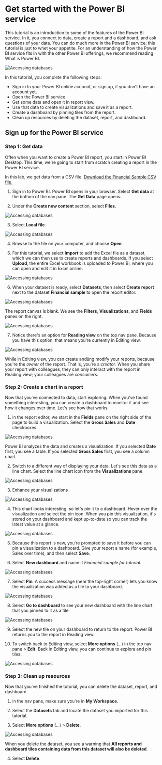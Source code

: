 
# Get started with the Power BI service
 
This tutorial is an introduction to some of the features of the Power BI service. In it, you connect to data, create a report and a dashboard, and ask questions of your data. You can do much more in the Power BI service; this tutorial is just to whet your appetite. For an understanding of how the Power BI service fits in with the other Power BI offerings, we recommend reading What is Power BI.

![Accessing databases](/Images/power-bi-service-get-started-home.png)

In this tutorial, you complete the following steps:

- Sign in to your Power BI online account, or sign up, if you don't have an account yet. 
- Open the Power BI service.
- Get some data and open it in report view.
- Use that data to create visualizations and save it as a report.
- Create a dashboard by pinning tiles from the report. 
- Clean up resources by deleting the dataset, report, and dashboard.


## Sign up for the Power BI service
### Step 1: Get data
Often when you want to create a Power BI report, you start in Power BI Desktop. This time, we're going to start from scratch creating a report in the Power BI service.

In this lab, we get data from a CSV file. [Download the Financial Sample CSV file.](Financial%20Sample.xlsx)

1. Sign in to Power BI. Power BI opens in  your browser. Select **Get data** at the bottom of the nav pane. The **Get Data** page opens.

2. Under the **Create new content** section, select **Files**.

![Accessing databases](/Images/gs1.png)

3. Select **Local file**.

![Accessing databases](/Images/power-bi-service-get-data-local-file.png)

4. Browse to the file on your computer, and choose **Open**.

5. For this tutorial, we select **Import** to add the Excel file as a dataset, which we can then use to create reports and dashboards. If you select **Upload**, the entire Excel workbook is uploaded to Power BI, where you can open and edit it in Excel online.

![Accessing databases](/Images/power-bi-import.png)

6. When your dataset is ready, select **Datasets**, then select **Create report** next to the dataset **Financial sample** to open the report editor.

![Accessing databases](/Images/power-bi-service-datasets.png)

The report canvas is blank. We see the **Filters**, **Visualizations**, and **Fields** panes on the right.

![Accessing databases](/Images/power-bi-service-blank-report.png)

7. Notice there's an option for **Reading view** on the top nav pane. Because you have this option, that means you're currently in Editing view. 

![Accessing databases](/Images/power-bi-service-reading-view.png)

While in Editing view, you can create andủng modify your reports, because you're the *owner* of the report. That is, you're a *creator*. When you share your report with colleagues, they can only interact with the report in Reading view; your colleagues are *consumers*. 


### Step 2: Create a chart in a report

Now that you've connected to data, start exploring. When you've found something interesting, you can create a dashboard to monitor it and see how it changes over time. Let's see how that works.

1. In the report editor, we start in the **Fields** pane on the right side of the page to build a visualization. Select the **Gross Sales** and **Date** checkboxes.

![Accessing databases](/Images/power-bi-service-fields-pane-selected.png)

Power BI analyzes the data and creates a visualization. If you selected **Date** first, you see a table. If you selected **Gross Sales** first, you see a column chart.

2. Switch to a different way of displaying your data. Let's see this data as a line chart. Select the line chart icon from the **Visualizations** pane.

![Accessing databases](/Images/power-bi-service-select-line-chart.png)

3. Enhance your visualizations

![Accessing databases](/Images/enhance-visualization.png)




4. This chart looks interesting, so let's pin it to a dashboard. Hover over the visualization and select the pin icon. When you pin this visualization, it's stored on your dashboard and kept up-to-date so you can track the latest value at a glance.

![Accessing databases](/Images/power-bi-service-pin-visual.png)

5. Because this report is new, you're prompted to save it before you can pin a visualization to a dashboard. Give your report a name (for example, Sales over time), and then select **Save**. 

6. Select **New dashboard** and name it *Financial sample for tutorial.*

![Accessing databases](/Images/power-bi-pin.png)

7. Select **Pin**. A success message (near the top-right corner) lets you know the visualization was added as a tile to your dashboard.

![Accessing databases](/Images/power-bi-pin-success.png)

8. Select **Go to dashboard** to see your new dashboard with the line chart that you pinned to it as a tile.

![Accessing databases](/Images/power-bi-service-dashboard-tile.png)

9. Select the new tile on your dashboard to return to the report. Power BI returns you to the report in Reading view.

10. To switch back to Editing view, select **More options** (...) in the top nav pane > **Edit**. Back in Editing view, you can continue to explore and pin tiles.

![Accessing databases](/Images/power-bi-service-edit-report.png)

### Step 3: Clean up resources
Now that you've finished the tutorial, you can delete the dataset, report, and dashboard.

1. In the nav pane, make sure you're in **My Workspace**.

2. Select the **Datasets** tab and locate the dataset you imported for this tutorial.

3. Select **More options** (...) > **Delete**.

![Accessing databases](/Images/power-bi-service-delete-dataset.png)

When you delete the dataset, you see a warning that **All reports and dashboard tiles containing data from this dataset will also be deleted**.

4. Select **Delete**.
